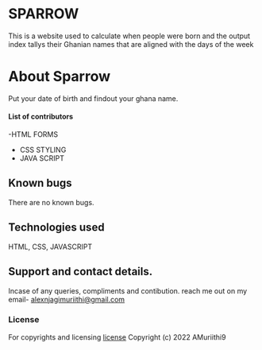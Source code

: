 # SPARROW
This  is a website used to calculate when people were born and the output index tallys their Ghanian names that are aligned with the days of the week
# About Sparrow
Put your date of birth and findout your ghana name.


#### List of contributors

-HTML FORMS
- CSS STYLING
- JAVA SCRIPT


## Known bugs

There are no known bugs.

## Technologies used

HTML, CSS, JAVASCRIPT

## Support and contact details.

Incase of any queries, compliments and contibution. reach me out on my email- alexnjagimuriithi@gmail.com

### License

For copyrights and licensing [license](LICENSE)
Copyright (c) 2022 AMuriithi9
